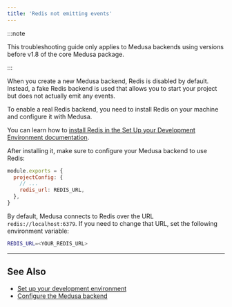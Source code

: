 ```yaml
---
title: 'Redis not emitting events'
---
```


:::note

This troubleshooting guide only applies to Medusa backends using versions before v1.8 of the core Medusa package.

:::

When you create a new Medusa backend, Redis is disabled by default. Instead, a fake Redis backend is used that allows you to start your project but does not actually emit any events.

To enable a real Redis backend, you need to install Redis on your machine and configure it with Medusa.

You can learn how to [install Redis in the Set Up your Development Environment documentation](../development/backend/prepare-environment.mdx#redis).

After installing it, make sure to configure your Medusa backend to use Redis:

```jsx title=medusa-config.js
module.exports = {
  projectConfig: {
    // ...
    redis_url: REDIS_URL,
  },
}
```

By default, Medusa connects to Redis over the URL `redis://localhost:6379`. If you need to change that URL, set the following environment variable:

```bash
REDIS_URL=<YOUR_REDIS_URL>
```

---

## See Also

- [Set up your development environment](../development/backend/prepare-environment.mdx)
- [Configure the Medusa backend](../development/backend/configurations.md)
